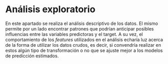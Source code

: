# Análisis exploratorio 
En este apartado se realiza el análisis descriptivo de los datos. El mismo permite por un lado encontrar patrones que podrían anticipar posibles influencias entre las variables predictoras y el target. A su vez, el comportamiento de los *features* utilizados en el análisis echaría luz acerca de la forma de utilizar los datos crudos, es decir, si convendría realizar en estos algún tipo de transformación o no que se ajuste mejor a los modelos de predicción estimados.
